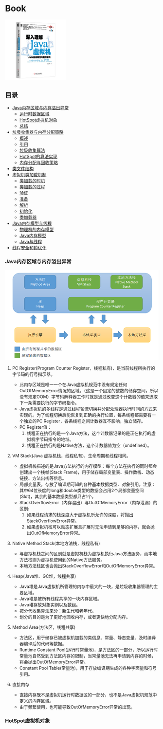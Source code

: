 # Book
![](/imgs/jvm/jvm-book.jpg "《深入理解Java虚拟机 第2版》")

## 目录

- [Java内存区域与内存溢出异常](#user-content-OOM)
    - [运行时数据区域](#user-content-RUNTIME-AREA)
    - [HotSpot虚拟机对象](#user-content-HOTSPOT-OBJ)
    - [总结](#user-content-OOM-SUMMARY)
- [垃圾收集器与内存分配策略](#user-content-GC-MECHINE-AND-MEMORY-ALLOCATION-STRATEGY)
    - [概述](#user-content-GC-OVERVIEW)
    - [引用](#user-content-REFERENCE)
    - [垃圾收集算法](#user-content-GC-ARITHMETHIC)
    - [HotSpot的算法实现](#user-content-HOTSPOT)
    - [内存分配与回收策略](#user-content-MEMORY-ALLOCATION-STRATEGY)
- [类文件结构](#user-content-CLASS-FILE-STRUCTURE)
- [虚拟机类加载机制](#user-content-CLASSLOADER)
    - [类加载的时机](#user-content-CLASS-LOAD-TIME)
    - [类加载的过程](#user-content-CLASS-LOAD-PROCESS)
    - [验证](#user-content-FILE-VALIDATION)
    - [准备](#user-content-FILE-PREPARE)
    - [解析](#user-content-FILE-ANALYSIS)
    - [初始化](#user-content-FILE-INIT)
    - [类加载器](#user-content-CLASSLOADER-MECHINE)
- [Java内存模型与线程](#user-content-MEMORY-MODEL-AND_THREAD)
    - [物理机的内存模型](#user-content-PHYSIC-MEMORY-MODEL)
    - [Java内存模型](#user-content-JAVA-MEMORY-MODEL)
    - [Java与线程](#user-content-JAVA-AND-THREAD)
- [线程安全和锁优化](#user-content-THREAD-SECURITY-AND-LOCK-OPTIMIZE)

### <a id="OOM">Java内存区域与内存溢出异常</a>
![运行时数据区域](/imgs/jvm/jvm-1.png)

1. PC Register(Program Counter Register，线程私有)，是当前线程所执行的字节码的行号指示器。
    - 此内存区域是唯一一个在Java虚拟机规范中没有规定任何OutOfMemoryError情况的区域。（这是一个固定的整数的储存空间，所以没有规定OOM）字节码解释器工作时就是通过改变这个计数器的值来选取下一条需要执行的字节码指令。
    - Java虚拟机的多线程是通过线程轮流切换并分配处理器执行时间的方式来实现的。为了线程切换后能恢复到正确的执行位置，每条线程都需要有一个独立的PC Register，各条线程之间计数器互不影响，独立储存。
    - PC Register值：
        1. 线程正在执行的是一个Java方法，这个计数器记录的是正在执行的虚拟机字节码指令的地址。
        2. 线程正在执行的是Native方法，这个计数器值为空（undefined）。

2. VM Stack(Java 虚拟机栈，线程私有)，生命周期和线程相同。
    - 虚拟机栈描述的是Java方法执行的内存模型：每个方法在执行的同时都会创建出一个栈帧(Stack Frame)，用于储存局部变量表、操作数栈、动态链接、方法出栈等信息。
    - 局部变量表，存放了编译期可知的各种基本数据类型、对象引用。注意：其中64位长度的long和double类型的数据会占用2个局部变量空间(Slot)，其余的基本数据类型都只占1个。
    - StackOverflowError（内存溢出）与OutOfMemoryError（内存泄漏）的区别:
        1. 如果线程请求的栈深度大于虚拟机所允许的深度，将抛出StackOverflowError异常。
        2. 如果虚拟机栈可以动态扩展且扩展时无法申请到足够的内存，就会抛出OutOfMemoryError异常。

3. Native Method Stack(本地方法栈，线程私有)
    - 与虚拟机栈之间的区别就是虚拟机栈为虚拟机执行Java方法服务，而本地方法栈则为虚拟机使用到的Native方法服务。
    - 本地方法栈区也会抛出StackOverflowError和OutOfMemoryError异常。

4. Heap(Java堆、GC堆，线程共享)
    - Java堆是Java虚拟机所管理的内存中最大的一块，是垃圾收集器管理的主要区域。
    - Java堆是被所有线程共享的一块内存区域。
    - Java堆存放对象实例以及数组。
    - 按分代收集算法来分：新生代和老年代。
    - 划分的目的是为了更好地回收内存，或者更快地分配内存。

5. Method Area(方法区，线程共享)
    - 方法区，用于储存已被虚拟机加载的类信息、常量、静态变量、及时编译器编译后的代码等数据。
    - Runtime Constant Pool(运行时常量池)，是方法区的一部分，所以运行时常量池自然受到方法区内存的限制，当常量池无法再申请到内存的时候，将会抛出OutOfMemoryError异常。
    - Constant Pool Table(常量池)，用于存放编译期生成的各种字面量和符号引用。

6. 直接内存
    - 直接内存既不是虚拟机运行时数据区的一部分，也不是Java虚拟机规范中定义的内存区域。
    - 由于频繁使用，也可能导致OutOfMemoryError异常的出现。

### <a id="RUNTIME-AREA">HotSpot虚拟机对象</a>